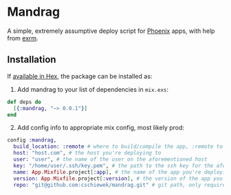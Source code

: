 # Mandrag

A simple, extremely assumptive deploy script for [Phoenix](https://phoenixframework.org) apps, with help from [exrm](https://exrm.readme.io/).

## Installation

If [available in Hex](https://hex.pm/docs/publish), the package can be installed as:

  1. Add mandrag to your list of dependencies in `mix.exs`:

  ```elixir
  def deps do
    [{:mandrag, "~> 0.0.1"}]
  end
  ```

  2. Add config info to appropriate mix config, most likely prod:

  ```elixir
  config :mandrag,
    build_location: :remote # where to build/compile the app, :remote to build on the remote host, :local to build locally
    host: "host.com", # the host you're deploying to
    user: "user", # the name of the user on the aforementioned host
    key: "/home/user/.ssh/key.pem", # the path to the ssh key for the aforementioned user
    name: App.Mixfile.project[:app], # the name of the app you're deploying
    version: App.Mixfile.project[:version], # the version of the app you're deploying
    repo: "git@github.com:cschiewek/mandrag.git" # git path, only required i  build_location is remote
  ```
